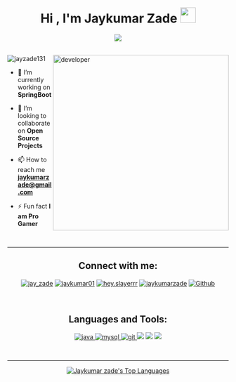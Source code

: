 
<h1 align="center">Hi , I'm Jaykumar Zade <img src="https://media.giphy.com/media/QssGEmpkyEOhBCb7e1/giphy.gif" width="35"></h1>
<div align= "center">
<a href="#" align="center">
<img src="https://readme-typing-svg.herokuapp.com?color=FFF&center=true&lines=Java+Developer+From+India"></img>
</a>
     </div>
     
<br/>

<div>
     <img align ="right" alt="developer" width="400" src="https://img.etimg.com/thumb/width-1200,height-900,imgsize-638053,resizemode-75,msid-84146083/prime/technology-and-startups/booting-up-developer-economy-how-tech-startups-are-helping-coders-build-and-test-software-faster.jpg" alt="jay">
     
<p align="left"> <img src="https://komarev.com/ghpvc/?username=jayzade131&label=Profile%20views&color=0e75b6&style=flat" alt="jayzade131" /></p>
<!--
<p align="left"> <a href="https://github.com/ryo-ma/github-profile-trophy"><img src="https://github-profile-trophy.vercel.app/?username=jayzade131" alt="jayzade131" /></a> </p>-->
     </div>
     
<div>

- 🔭 I’m currently working on **SpringBoot**

- 👯 I’m looking to collaborate on **Open Source Projects**

- 📫 How to reach me **jaykumarzade@gmail.com**

- ⚡ Fun fact **I am Pro Gamer**

</div>
<br>
<hr>

<div>
<h2 align="center">Connect with me:</h2>
<p align="center">
<a href="https://twitter.com/jay_zade" target="blank"><img align="center" src="https://img.shields.io/badge/X-000000?style=for-the-badge&logo=x&logoColor=white" alt="jay_zade"  /></a>
<a href="https://linkedin.com/in/jaykumar01" target="blank"><img align="center" src="https://img.shields.io/badge/LinkedIn-0A66C2.svg?style=for-the-badge&logo=LinkedIn&logoColor=white" alt="jaykumar01"  /></a>
<a href="https://instagram.com/ft.slayerrr" target="blank"><img align="center" src="https://img.shields.io/badge/Instagram-E4405F.svg?style=for-the-badge&logo=Instagram&logoColor=white" alt="hey.slayerrr"  /></a>
<a href="https://leetcode.com/jayzade/" target="blank"><img align="center" src="https://img.shields.io/badge/-LeetCode-FFA116?style=for-the-badge&logo=LeetCode&logoColor=black" alt="jaykumarzade"  /></a>
     <a href="https://github.com/Jayzade131" target="blank"><img align="center" src="https://img.shields.io/badge/GitHub-181717.svg?style=for-the-badge&logo=GitHub&logoColor=white" alt="Github"  /></a>
</p>
<br>

<h2 align="center">Languages and Tools:</h2>
<p align="center"> 
      <a href="https://www.java.com" target="_blank" rel="noreferrer"> <img src="https://img.shields.io/badge/java-%23ED8B00.svg?style=for-the-badge&logo=java&logoColor=white" alt="java" /> </a>
      <a href="https://www.mysql.com/" target="_blank" rel="noreferrer"> <img src="https://img.shields.io/badge/MySQL-4479A1.svg?style=for-the-badge&logo=MySQL&logoColor=white" alt="mysql" /> </a>
     <a href="https://git-scm.com/" target="_blank" rel="noreferrer"> <img src="https://img.shields.io/badge/Git-F05032.svg?style=for-the-badge&logo=Git&logoColor=white" alt="git" /> </a>
     <a href="#" target="_blank"><img src="https://img.shields.io/badge/Spring-6DB33F?style=for-the-badge&logo=spring&logoColor=white"></a>
     <a href="#" target="_blank"><img src="https://img.shields.io/badge/Spring_Boot-F2F4F9?style=for-the-badge&logo=spring-boot"></a>
     <a href="#" target="_blank"><img src="https://img.shields.io/badge/Postman-FF6C37?style=for-the-badge&logo=Postman&logoColor=white"></a> 
     </p>
     </div>
<br>
<hr>
<div align="center">
<p align="center">
<a href="https://github.com/Jayzade131/github-readme-stats"><img alt="Jaykumar zade's Top Languages" src="https://github-readme-stats.vercel.app/api/top-langs/?username=jayzade131&langs_count=8&count_private=true&layout=compact&theme=transparent&border_color=f5f2d0&title_color=118DFF&text_color=f5f2d0&border_radius=5"/></a>
 
</p>
</div>
<br/>
<div>

